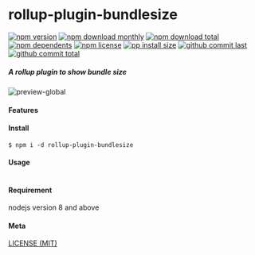 # rollup-plugin-bundlesize

[![npm version][badge-npm-version]][url-npm]
[![npm download monthly][badge-npm-download-monthly]][url-npm]
[![npm download total][badge-npm-download-total]][url-npm]
[![npm dependents][badge-npm-dependents]][url-github]
[![npm license][badge-npm-license]][url-npm]
[![pp install size][badge-pp-install-size]][url-pp]
[![github commit last][badge-github-last-commit]][url-github]
[![github commit total][badge-github-commit-count]][url-github]

[//]: <> (Shields)
[badge-npm-version]: https://flat.badgen.net/npm/v/rollup-plugin-bundlesize
[badge-npm-download-monthly]: https://flat.badgen.net/npm/dm/rollup-plugin-bundlesize
[badge-npm-download-total]:https://flat.badgen.net/npm/dt/rollup-plugin-bundlesize
[badge-npm-dependents]: https://flat.badgen.net/npm/dependents/rollup-plugin-bundlesize
[badge-npm-license]: https://flat.badgen.net/npm/license/rollup-plugin-bundlesize
[badge-pp-install-size]: https://flat.badgen.net/packagephobia/install/rollup-plugin-bundlesize
[badge-github-last-commit]: https://flat.badgen.net/github/last-commit/hoyeungw/rollup-plugin-bundlesize
[badge-github-commit-count]: https://flat.badgen.net/github/commits/hoyeungw/rollup-plugin-bundlesize

[//]: <> (Link)
[url-npm]: https://npmjs.org/package/rollup-plugin-bundlesize
[url-pp]: https://packagephobia.now.sh/result?p=rollup-plugin-bundlesize
[url-github]: https://github.com/hoyeungw/rollup-plugin-bundlesize

##### A rollup plugin to show bundle size

![preview-global](./media/screenshot.png)

#### Features

#### Install
```console
$ npm i -d rollup-plugin-bundlesize
```

#### Usage
```console

```

#### Requirement
nodejs version 8 and above

#### Meta
[LICENSE (MIT)](LICENSE)
